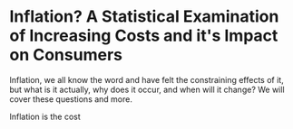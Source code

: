 
# Inflation? A Statistical Examination of Increasing Costs and it's Impact on Consumers

Inflation, we all know the word and have felt the constraining effects of it, but what is it actually, why does it occur, and when will it change? We will cover these questions and more.

Inflation is the cost